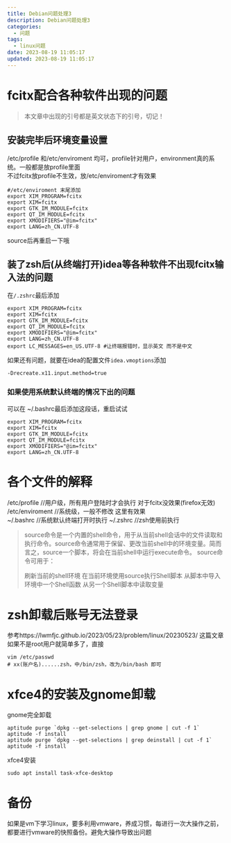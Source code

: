 ```yaml
---
title: Debian问题处理3
description: Debian问题处理3
categories: 
  - 问题
tags:
  - linux问题
date: 2023-08-19 11:05:17
updated: 2023-08-19 11:05:17
---
```


# fcitx配合各种软件出现的问题

> 本文章中出现的引号都是英文状态下的引号，切记！

## 安装完毕后环境变量设置

/etc/profile 和/etc/enviroment 均可，profile针对用户，environment真的系统。一般都是放profile里面  
不过fcitx放profile不生效，放/etc/enviroment才有效果

```shell
#/etc/enviroment 末尾添加
export XIM_PROGRAM=fcitx
export XIM=fcitx
export GTK_IM_MODULE=fcitx
export QT_IM_MODULE=fcitx
export XMODIFIERS="@im=fcitx"
export LANG=zh_CN.UTF-8
```

source后再重启一下哦

## 装了zsh后(从终端打开)idea等各种软件不出现fcitx输入法的问题

在```/.zshrc```最后添加

```shell
export XIM_PROGRAM=fcitx
export XIM=fcitx
export GTK_IM_MODULE=fcitx
export QT_IM_MODULE=fcitx
export XMODIFIERS="@im=fcitx"
export LANG=zh_CN.UTF-8
export LC_MESSAGES=en_US.UTF-8 #让终端报错时，显示英文 而不是中文
```

如果还有问题，就要在idea的配置文件```idea.vmoptions```添加  

```shell
-Drecreate.x11.input.method=true
```

### 如果使用系统默认终端的情况下出的问题

可以在 ~/.bashrc最后添加这段话，重启试试

```shell
export XIM_PROGRAM=fcitx
export XIM=fcitx
export GTK_IM_MODULE=fcitx
export QT_IM_MODULE=fcitx
export XMODIFIERS="@im=fcitx"
export LANG=zh_CN.UTF-8
```

# 各个文件的解释

/etc/profile  //用户级，所有用户登陆时才会执行  对于fcitx没效果(firefox无效)  
/etc/enviroment  //系统级，一般不修改  这里有效果  
~/.bashrc  //系统默认终端打开时执行 
~/.zshrc    //zsh使用前执行

> source命令是一个内置的shell命令，用于从当前shell会话中的文件读取和执行命令。source命令通常用于保留、更改当前shell中的环境变量。简而言之，source一个脚本，将会在当前shell中运行execute命令。
> source命令可用于：
>
> 刷新当前的shell环境
> 在当前环境使用source执行Shell脚本
> 从脚本中导入环境中一个Shell函数
> 从另一个Shell脚本中读取变量

# zsh卸载后账号无法登录

参考https://lwmfjc.github.io/2023/05/23/problem/linux/20230523/ 这篇文章  
如果不是root用户就简单多了，直接  

```shell
vim /etc/passwd
# xx(账户名)......zsh，中/bin/zsh，改为/bin/bash 即可
```

# xfce4的安装及gnome卸载

gnome完全卸载  

```shell
aptitude purge `dpkg --get-selections | grep gnome | cut -f 1`
aptitude -f install
aptitude purge `dpkg --get-selections | grep deinstall | cut -f 1`
aptitude -f install
```

xfce4安装

```shell
sudo apt install task-xfce-desktop
```

# 备份

如果是vm下学习linux，要多利用vmware，养成习惯，每进行一次大操作之前，都要进行vmware的快照备份。避免大操作导致出问题

